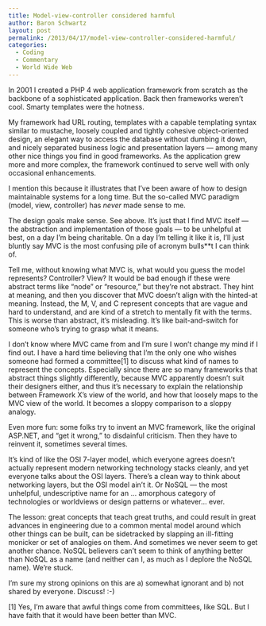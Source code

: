 ```yaml
---
title: Model-view-controller considered harmful
author: Baron Schwartz
layout: post
permalink: /2013/04/17/model-view-controller-considered-harmful/
categories:
  - Coding
  - Commentary
  - World Wide Web
---
```

In 2001 I created a PHP 4 web application framework from scratch as the backbone of a sophisticated application. Back then frameworks weren&#8217;t cool. Smarty templates were the hotness.

My framework had URL routing, templates with a capable templating syntax similar to mustache, loosely coupled and tightly cohesive object-oriented design, an elegant way to access the database without dumbing it down, and nicely separated business logic and presentation layers &#8212; among many other nice things you find in good frameworks. As the application grew more and more complex, the framework continued to serve well with only occasional enhancements.

I mention this because it illustrates that I&#8217;ve been aware of how to design maintainable systems for a long time. But the so-called MVC paradigm (model, view, controller) has *never* made sense to me.

The design goals make sense. See above. It&#8217;s just that I find MVC itself &#8212; the abstraction and implementation of those goals &#8212; to be unhelpful at best, on a day I&#8217;m being charitable. On a day I&#8217;m telling it like it is, I&#8217;ll just bluntly say MVC is the most confusing pile of acronym bulls**t I can think of.

Tell me, without knowing what MVC is, what would you guess the model represents? Controller? View? It would be bad enough if these were abstract terms like &#8220;node&#8221; or &#8220;resource,&#8221; but they&#8217;re not abstract. They hint at meaning, and then you discover that MVC doesn&#8217;t align with the hinted-at meaning. Instead, the M, V, and C represent concepts that are vague and hard to understand, and are kind of a stretch to mentally fit with the terms. This is worse than abstract, it&#8217;s misleading. It&#8217;s like bait-and-switch for someone who&#8217;s trying to grasp what it means.

I don&#8217;t know where MVC came from and I&#8217;m sure I won&#8217;t change my mind if I find out. I have a hard time believing that I&#8217;m the only one who wishes someone had formed a committee[1] to discuss what kind of names to represent the concepts. Especially since there are so many frameworks that abstract things slightly differently, because MVC apparently doesn&#8217;t suit their designers either, and thus it&#8217;s necessary to explain the relationship between Framework X&#8217;s view of the world, and how that loosely maps to the MVC view of the world. It becomes a sloppy comparison to a sloppy analogy.

Even more fun: some folks try to invent an MVC framework, like the original ASP.NET, and &#8220;get it wrong,&#8221; to disdainful criticism. Then they have to reinvent it, sometimes several times.

It&#8217;s kind of like the OSI 7-layer model, which everyone agrees doesn&#8217;t actually represent modern networking technology stacks cleanly, and yet everyone talks about the OSI layers. There&#8217;s a clean way to think about networking layers, but the OSI model ain&#8217;t it. Or NoSQL &#8212; the most unhelpful, undescriptive name for an &#8230; amorphous category of technologies or worldviews or design patterns or whatever&#8230; ever.

The lesson: great concepts that teach great truths, and could result in great advances in engineering due to a common mental model around which other things can be built, can be sidetracked by slapping an ill-fitting monicker or set of analogies on them. And sometimes we never seem to get another chance. NoSQL believers can&#8217;t seem to think of anything better than NoSQL as a name (and neither can I, as much as I deplore the NoSQL name). We&#8217;re stuck.

I&#8217;m sure my strong opinions on this are a) somewhat ignorant and b) not shared by everyone. Discuss! :-)

[1] Yes, I&#8217;m aware that awful things come from committees, like SQL. But I have faith that it would have been better than MVC.